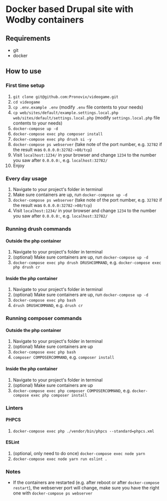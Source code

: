 # Docker based Drupal site with Wodby containers

## Requirements

* git
* docker

## How to use

### First time setup

1. `git clone git@github.com:Pronovix/videogame.git`
1. `cd videogame`
1. `cp .env.example .env` (modify `.env` file contents to your needs)
1. `cp web/sites/default/example.settings.local.php web/sites/default/settings.local.php` (modify `settings.local.php` file contents to your needs)
1. `docker-compose up -d`
1. `docker-compose exec php composer install`
1. `docker-compose exec php drush si -y`
1. `docker-compose ps webserver` (take note of the port number, e.g. `32782` if the result was `0.0.0.0:32782->80/tcp`)
1. Visit `localhost:1234/` in your browser and change `1234` to the number you saw after `0.0.0.0:`, e.g. `localhost:32782/`
1. Enjoy

### Every day usage

1. Navigate to your project's folder in terminal
1. Make sure containers are up, run `docker-compose up -d`
1. `docker-compose ps webserver` (take note of the port number, e.g. `32782` if the result was `0.0.0.0:32782->80/tcp`)
1. Visit `localhost:1234/` in your browser and change `1234` to the number you saw after `0.0.0.0:`, e.g. `localhost:32782/`

### Running drush commands

#### Outside the php container

1. Navigate to your project's folder in terminal
1. (optional) Make sure containers are up, run `docker-compose up -d`
1. `docker-compose exec php drush DRUSHCOMMAND`, e.g. `docker-compose exec php drush cr`

#### Inside the php container

1. Navigate to your project's folder in terminal
1. (optional) Make sure containers are up, run `docker-compose up -d`
1. `docker-compose exec php bash`
1. `drush DRUSHCOMMAND`, e.g. `drush cr`

### Running composer commands

#### Outside the php container

1. Navigate to your project's folder in terminal
1. (optional) Make sure containers are up
1. `docker-compose exec php bash`
1. `composer COMPOSERCOMMAND`, e.g. `composer install`

#### Inside the php container

1. Navigate to your project's folder in terminal
1. (optional) Make sure containers are up
1. `docker-compose exec php composer COMPOSERCOMMAND`, e.g. `docker-compose exec php composer install`

### Linters

#### PHPCS

1. `docker-compose exec php ./vendor/bin/phpcs --standard=phpcs.xml`

#### ESLint

1. (optional, only need to do once) `docker-compose exec node yarn`
1. `docker-compose exec node yarn run eslint .`

### Notes

* If the containers are restarted (e.g. after reboot or after `docker-compose restart`), the webserver port will change, make sure you have the right one with `docker-compose ps webserver`

